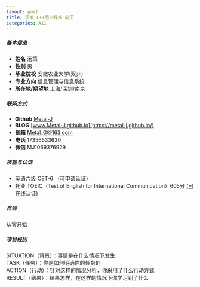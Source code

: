 ```yaml
---
layout: post
title: 汤策 C++图形程序 简历
categories: A11
---
```


##### 基本信息

- **姓名** 汤策  
- **性别** 男  
- **毕业院校** 安徽农业大学(双非)  
- **专业方向** 信息管理与信息系统  
- **所在地/期望地** 上海/深圳/南京  

##### 联系方式

- **Github** [Metal-J](https://github.com/Metal-J)  
- **BLOG** [www.Metal-J.github.io](https://metal-j.github.io/)  
- **邮箱** [Metal_G@163.com](https://Metal_G@163.com)  
- **电话** 17356533630  
- **微信** MJ1069376929  

##### 技能与认证

- 英语六级 CET-6 [（可申请认证）](http://cet.neea.edu.cn/html1/folder/19081/5179-1.htm)  
- 托业 TOEIC（Test of English for International Communication）605分 [(可在线认证)](http://www.toeic.cn/)  


##### 自述

从零开始

##### 项目经历

SITUATION（背景）：事情是在什么情况下发生  
TASK（任务）：你是如何明确你的任务的  
ACTION（行动）：针对这样的情况分析，你采用了什么行动方式  
RESULT（结果）：结果怎样，在这样的情况下你学习到了什么  